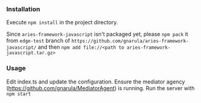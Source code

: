 ### Installation

Execute `npm install` in the project directory.

Since `aries-framework-javascript` isn't packaged yet, please `npm pack` it from
`edge-test` branch of `https://github.com/gnarula/aries-framework-javascript/`
and then `npm add file://<path to aries-framework-javascript.tar.gz>`

### Usage

Edit index.ts and update the configuration. Ensure the mediator agency (https://github.com/gnarula/MediatorAgent) is running. Run the server with `npm start`
